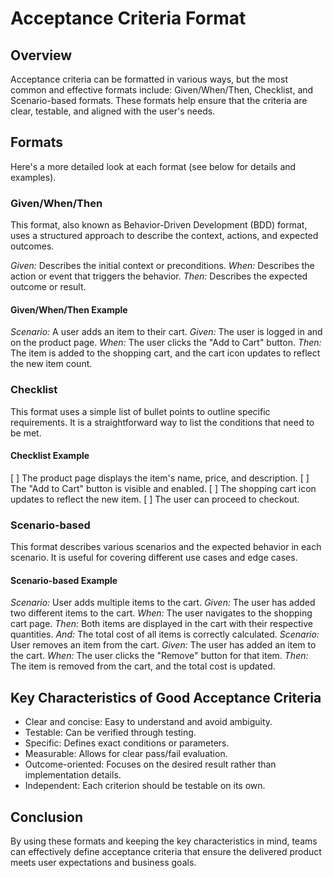 # Acceptance Criteria Format

## Overview

Acceptance criteria can be formatted in various ways, but the most common and
effective formats include: Given/When/Then, Checklist, and Scenario-based
formats. These formats help ensure that the criteria are clear, testable, and
aligned with the user's needs.

## Formats

Here's a more detailed look at each format (see below for details and examples).

### Given/When/Then

This format, also known as Behavior-Driven Development (BDD) format, uses a
structured approach to describe the context, actions, and expected outcomes.

*Given:* Describes the initial context or preconditions.
*When:* Describes the action or event that triggers the behavior.
*Then:* Describes the expected outcome or result.

#### Given/When/Then Example

*Scenario:* A user adds an item to their cart.
*Given:* The user is logged in and on the product page.
*When:* The user clicks the "Add to Cart" button.
*Then:* The item is added to the shopping cart, and the cart icon updates to
reflect the new item count.

### Checklist

This format uses a simple list of bullet points to outline specific
requirements. It is a straightforward way to list the conditions that need to be
met.

#### Checklist Example

[ ] The product page displays the item's name, price, and description.
[ ] The "Add to Cart" button is visible and enabled.
[ ] The shopping cart icon updates to reflect the new item.
[ ] The user can proceed to checkout.

### Scenario-based

This format describes various scenarios and the expected behavior in each
scenario. It is useful for covering different use cases and edge cases.

#### Scenario-based Example

*Scenario:* User adds multiple items to the cart.
*Given:* The user has added two different items to the cart.
*When:* The user navigates to the shopping cart page.
*Then:* Both items are displayed in the cart with their respective quantities.
*And:* The total cost of all items is correctly calculated.
*Scenario:* User removes an item from the cart.
*Given:* The user has added an item to the cart.
*When:* The user clicks the "Remove" button for that item.
*Then:* The item is removed from the cart, and the total cost is updated.

## Key Characteristics of Good Acceptance Criteria

* Clear and concise: Easy to understand and avoid ambiguity.
* Testable: Can be verified through testing.
* Specific: Defines exact conditions or parameters.
* Measurable: Allows for clear pass/fail evaluation.
* Outcome-oriented: Focuses on the desired result rather than implementation
  details.
* Independent: Each criterion should be testable on its own.

## Conclusion

By using these formats and keeping the key characteristics in mind, teams can
effectively define acceptance criteria that ensure the delivered product meets
user expectations and business goals.
